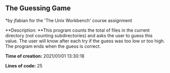 ## The Guessing Game
*by jfabian for the 'The Unix Workbench' course assignment

**Description: **This program counts the total of files in the current directory (not counting subdirectories) and asks the user to guess this value. The user will know after each try if the guess was too low or too high. The program ends when the guess is correct.

**Time of creation:** 2021/01/01 13:30:18

**Lines of code:** 25
